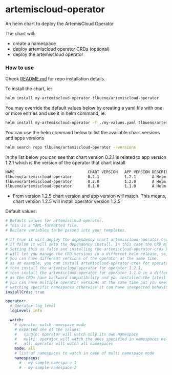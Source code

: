 # artemiscloud-operator

An helm chart to deploy the ArtemisCloud Operator

The chart will:
- create a namespace
- deploy artemiscloud operator CRDs (optional)
- deploy the artemiscloud operator

### How to use

Check [README.md](../../README.md) for repo installation details.

To install the chart, ie:
```sh
helm install my-artemiscloud-operator tlbueno/artemiscloud-operator
```

You may override the default values below by creating a yaml file with one or more entries and use it in helm command, ie:
```sh
helm install my-artemiscloud-operator -f ./my-values.yaml tlbueno/artemiscloud-operator
```

You can use the helm command below to list the available chars versions and apps versions
```sh
helm search repo tlbueno/artemiscloud-operator --versions
```

In the list below you can see that chart version 0.2.1 is related to app version 1.2.1 which is the version of the operator that chart install
```sh
NAME                              	CHART VERSION	APP VERSION	DESCRIPTION                                       
tlbueno/artemiscloud-operator     	0.2.1        	1.2.1      	A Helm chart to install ArtemisCloud Operator     
tlbueno/artemiscloud-operator     	0.2.0        	1.2.0      	A Helm chart to install ArtemisCloud Operator     
tlbueno/artemiscloud-operator     	0.1.0        	1.1.0      	A Helm chart to install ArtemisCloud Operator   
```
* From version 1.2.5 chart version and app version will match. This means, chart version 1.2.5 will install operator version 1.2.5

Default values:
```yaml
# Default values for artemiscloud-operator.
# This is a YAML-formatted file.
# Declare variables to be passed into your templates.

# If true it will deploy the dependency chart artemiscloud-operator-crds
# If false it will skip the dependency install. In this case the CRD must be already installed
# Setting this as false and installing the artemiscloud-operator-crds before
# will let you manage the CRD versions in a different helm release, so, in this case
# you can have different versions of the operator at the same time.
# as an example, you can install artemiscloud-operator-crds for operator 1.2.1,
# then install the artemiscloud-operator for operator 1.2.1,
# then install the artemiscloud-operator for operator 1.1.0 in a different namespace
# as the CRDs have backward compatibility and you installed the latest one,
# you can have multiple operator versions at the same time but you need to ensure they are
# watching specific namespaces otherwise it can have unexpected behavior
installCrds: true

operator:
  # Operator log level
  logLevel: info

  watch:
    # operator watch namespace mode
    # expected one of the values:
    #   single: operator will watch only its own namespace
    #   multi: operator will watch the ones specified in namespaces below
    #   all: operator will watch all namespaces
    mode: all
    # list of namespaces to watch in case of multi namespace mode
    namespaces:
      # - my-sample-namespace-1
      # - my-sample-namespace-2
```

